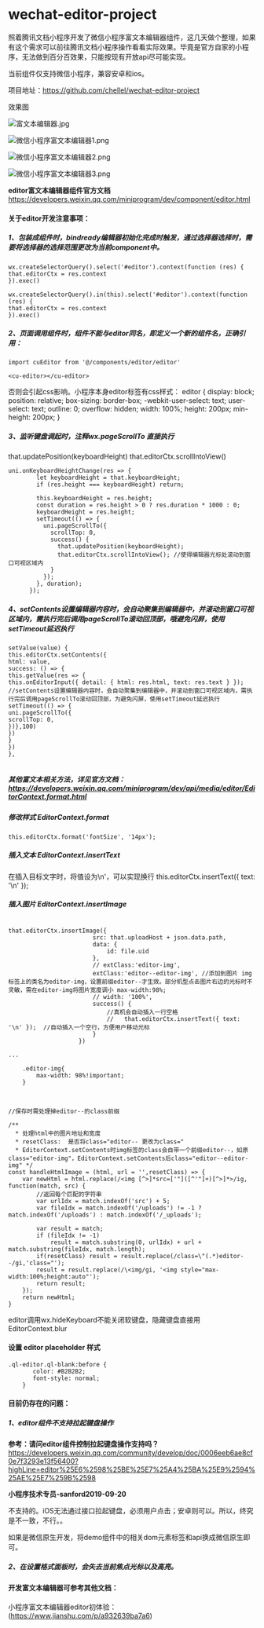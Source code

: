 # wechat-editor-project

照着腾讯文档小程序开发了微信小程序富文本编辑器组件，这几天做个整理，如果有这个需求可以前往腾讯文档小程序操作看看实际效果。毕竟是官方自家的小程序，无法做到百分百效果，只能按现有开放api尽可能实现。  

当前组件仅支持微信小程序，兼容安卓和ios。  

项目地址：https://github.com/chellel/wechat-editor-project  

效果图  

![富文本编辑器.jpg](https://upload-images.jianshu.io/upload_images/18829662-5793fe6fcb61c4ec.jpg?imageMogr2/auto-orient/strip%7CimageView2/2/w/1240)

![微信小程序富文本编辑器1.png](https://upload-images.jianshu.io/upload_images/18829662-a7dcdf2401b10126.png?imageMogr2/auto-orient/strip%7CimageView2/2/w/375)

![微信小程序富文本编辑器2.png](https://upload-images.jianshu.io/upload_images/18829662-5a032afc456fc103.png?imageMogr2/auto-orient/strip%7CimageView2/2/w/375)

![微信小程序富文本编辑器3.png](https://upload-images.jianshu.io/upload_images/18829662-3da640fe7e44ef94.png?imageMogr2/auto-orient/strip%7CimageView2/2/w/375)



**editor富文本编辑器组件官方文档**
https://developers.weixin.qq.com/miniprogram/dev/component/editor.html


#### 关于editor开发注意事项：
##### 1、包装成组件时，bindready编辑器初始化完成时触发，通过选择器选择时，需要将选择器的选择范围更改为当前component中。
```
wx.createSelectorQuery().select('#editor').context(function (res) {
that.editorCtx = res.context
}).exec()
```

```
wx.createSelectorQuery().in(this).select('#editor').context(function (res) {
that.editorCtx = res.context
}).exec()
```

##### 2、页面调用组件时，组件不能与editor同名，即定义一个新的组件名，正确引用：
  ```
  import cuEditor from '@/components/editor/editor'

<cu-editor></cu-editor>
  ```

否则会引起css影响。小程序本身editor标签有css样式：
editor {
display: block;
position: relative;
box-sizing: border-box;
-webkit-user-select: text;
user-select: text;
outline: 0;
overflow: hidden;
width: 100%;
height: 200px;
min-height: 200px;
}

##### 3、监听键盘调起时，注释wx.pageScrollTo 直接执行
that.updatePosition(keyboardHeight)
that.editorCtx.scrollIntoView()

```
uni.onKeyboardHeightChange(res => {
        let keyboardHeight = that.keyboardHeight;
        if (res.height === keyboardHeight) return;

        this.keyboardHeight = res.height;
        const duration = res.height > 0 ? res.duration * 1000 : 0;
        keyboardHeight = res.height;
        setTimeout(() => {
          uni.pageScrollTo({
            scrollTop: 0,
            success() {
              that.updatePosition(keyboardHeight);
              that.editorCtx.scrollIntoView(); //使得编辑器光标处滚动到窗口可视区域内
            }
          });
        }, duration);
      });
```

##### 4、setContents设置编辑器内容时，会自动聚集到编辑器中，并滚动到窗口可视区域内，需执行完后调用pageScrollTo滚动回顶部，哦避免闪屏，使用setTimeout延迟执行
```
setValue(value) {
this.editorCtx.setContents({
html: value,
success: () => {
this.getValue(res => {
this.onEditorInput({ detail: { html: res.html, text: res.text } });
//setContents设置编辑器内容时，会自动聚集到编辑器中，并滚动到窗口可视区域内，需执行完后调用pageScrollTo滚动回顶部，为避免闪屏，使用setTimeout延迟执行
setTimeout(() => {
uni.pageScrollTo({
scrollTop: 0,
})},100)
})
}
})
},


```
##### 其他富文本相关方法，详见官方文档：https://developers.weixin.qq.com/miniprogram/dev/api/media/editor/EditorContext.format.html

##### 修改样式 EditorContext.format

```
this.editorCtx.format('fontSize', '14px');
```

##### 插入文本  EditorContext.insertText

在插入目标文字时，将值设为\n'，可以实现换行
this.editorCtx.insertText({ text: '\n' });


##### 插入图片  EditorContext.insertImage

```

that.editorCtx.insertImage({
                        src: that.uploadHost + json.data.path,
                        data: {
                            id: file.uid
                        },
                        // extClass:'editor-img',
                        extClass:'editor--editor-img', //添加到图片 img标签上的类名为editor-img，设置前缀editor--才生效。部分机型点击图片右边的光标时不灵敏，需在editor-img将图片宽度调小 max-width:98%;
                        // width: '100%',
                        success() {
                            //真机会自动插入一行空格
                            //   that.editorCtx.insertText({ text: '\n' });  //自动插入一个空行，方便用户移动光标
                        }
                    })

...

    .editor-img{
        max-width: 98%!important;
    }



//保存时需处理掉editor--的class前缀

/**
  * 处理html中的图片地址和宽度
  * resetClass:  是否将class="editor-- 更改为class="
  * EditorContext.setContents时img标签的class会自带一个前缀editor--，如原class="editor-img"，EditorContext.setContents后class="editor--editor-img" */
const handleHtmlImage = (html, url = '',resetClass) => {
    var newHtml = html.replace(/<img [^>]*src=['"]([^'"]+)[^>]*>/ig, function(match, src) {
        //返回每个匹配的字符串
        var urlIdx = match.indexOf('src') + 5;
        var fileIdx = match.indexOf('/uploads') != -1 ? match.indexOf('/uploads') : match.indexOf('/_uploads');
        
        var result = match;
        if (fileIdx != -1)
            result = match.substring(0, urlIdx) + url + match.substring(fileIdx, match.length);
        if(resetClass) result = result.replace(/class=\"(.*)editor--/gi,'class="');
        result = result.replace(/\<img/gi, '<img style="max-width:100%;height:auto"');
        return result;
    });
    return newHtml;
}
```

editor调用wx.hideKeyboard不能关闭软键盘，隐藏键盘直接用EditorContext.blur






#### 设置 editor placeholder 样式

  ```
  .ql-editor.ql-blank:before {
       color: #B2B2B2;
       font-style: normal;
    }
  ```



#### 目前仍存在的问题：
##### 1、editor组件不支持拉起键盘操作
**参考：请问editor组件控制拉起键盘操作支持吗？**
https://developers.weixin.qq.com/community/develop/doc/0006eeb6ae8cf0e7f3293e13f56400?highLine=editor%25E6%2598%25BE%25E7%25A4%25BA%25E9%2594%25AE%25E7%259B%2598

**小程序技术专员-sanford2019-09-20**

不支持的。iOS无法通过接口拉起键盘，必须用户点击；安卓则可以。所以，终究是不一致，不行。。



如果是微信原生开发，将demo组件中的相关dom元素标签和api换成微信原生即可。




##### 2、在设置格式面板时，会失去当前焦点光标以及高亮。

#### 开发富文本编辑器可参考其他文档：
小程序富文本编辑器editor初体验：(https://www.jianshu.com/p/a932639ba7a6)
